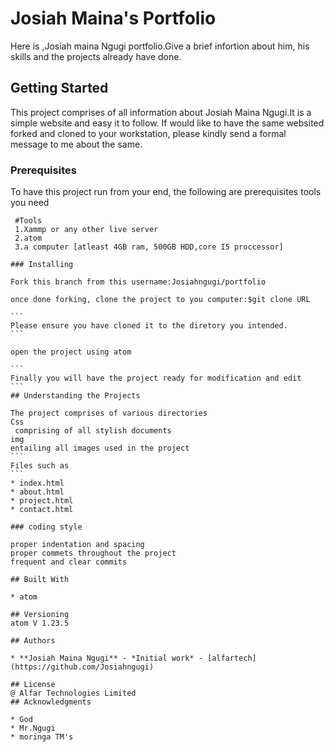 # Josiah Maina's Portfolio

Here is ,Josiah maina Ngugi portfolio.Give a brief infortion about him, his skills and the projects already have done.

## Getting Started

This project comprises of all information about Josiah Maina Ngugi.It is a simple website and easy it to follow.
If would like to have the same websited forked and cloned to your workstation, please kindly send a formal message to me about the same. 

### Prerequisites
To have this project run from your end, the following are prerequisites tools you need
````
 #Tools 
 1.Xammp or any other live server
 2.atom
 3.a computer [atleast 4GB ram, 500GB HDD,core I5 proccessor]

### Installing

Fork this branch from this username:Josiahngugi/portfolio

once done forking, clone the project to you computer:$git clone URL

```
Please ensure you have cloned it to the diretory you intended.
```

open the project using atom

```
Finally you will have the project ready for modification and edit
```
## Understanding the Projects

The project comprises of various directories
Css
 comprising of all stylish documents
img
entailing all images used in the project
```
Files such as
```
* index.html
* about.html
* project.html
* contact.html

### coding style 

proper indentation and spacing
proper commets throughout the project
frequent and clear commits

## Built With

* atom

## Versioning
atom V 1.23.5

## Authors

* **Josiah Maina Ngugi** - *Initial work* - [alfartech](https://github.com/Josiahngugi)

## License
@ Alfar Technologies Limited 
## Acknowledgments

* God
* Mr.Ngugi
* moringa TM's
